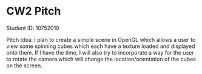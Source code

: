# CW2 Pitch

Student ID: 10752010

Pitch Idea:
I plan to create a simple scene in OpenGL which allows a user to view some spinning cubes which each have a texture loaded and displayed onto them.
If I have the time, I will also try to incorporate a way for the user to rotate the camera which will change the location/orientation of the cubes on the screen.
